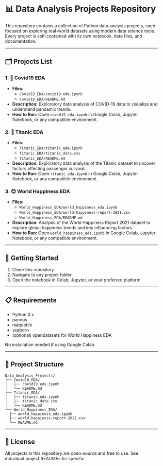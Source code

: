 # 📊 Data Analysis Projects Repository

This repository contains a collection of Python data analysis projects, each focused on exploring real-world datasets using modern data science tools. Every project is self-contained with its own notebook, data files, and documentation.

---

## 🗂 Projects List

### 1. 🦠 Covid19 EDA

- **Files**:
  - `Covid19_EDA/covid19_eda.ipynb`
  - `Covid19_EDA/README.md`
- **Description**: Exploratory data analysis of COVID-19 data to visualize and understand pandemic trends.
- **How to Run**: Open `covid19_eda.ipynb` in Google Colab, Jupyter Notebook, or any compatible environment.

### 2. 🚢 Titanic EDA

- **Files**:
  - `Titanic_EDA/titanic_eda.ipynb`
  - `Titanic_EDA/titanic_data.csv`
  - `Titanic_EDA/README.md`
- **Description**: Exploratory data analysis of the Titanic dataset to uncover factors affecting passenger survival.
- **How to Run**: Open `titanic_eda.ipynb` in Google Colab, Jupyter Notebook, or any compatible environment.

### 3. 😊 World Happiness EDA

- **Files**:
  - `World_Happiness_EDA/world_happiness_eda.ipynb`
  - `World_Happiness_EDA/world-happiness-report-2021.csv`
  - `World_Happiness_EDA/README.md`
- **Description**: Analysis of the World Happiness Report 2021 dataset to explore global happiness trends and key influencing factors.
- **How to Run**: Open `world_happiness_eda.ipynb` in Google Colab, Jupyter Notebook, or any compatible environment.

---

## 🚀 Getting Started

1. Clone this repository
2. Navigate to any project folder
3. Open the notebook in Colab, Jupyter, or your preferred platform

---

## 📋 Requirements

- Python 3.x
- pandas
- matplotlib
- seaborn
- (optional) opendatasets for World Happiness EDA

No installation needed if using Google Colab.

---

## 📜 Project Structure

```
Data_Analysis_Projects/
├── Covid19_EDA/
│   ├── covid19_eda.ipynb
│   └── README.md
├── Titanic_EDA/
│   ├── titanic_eda.ipynb
│   ├── titanic_data.csv
│   └── README.md
└── World_Happiness_EDA/
  ├── world_happiness_eda.ipynb
  ├── world-happiness-report-2021.csv
  └── README.md
```

---

## 📄 License

All projects in this repository are open-source and free to use. See individual project READMEs for specific
